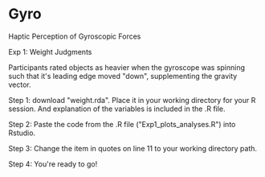 # Gyro
Haptic Perception of Gyroscopic Forces

Exp 1: Weight Judgments

Participants rated objects as heavier when the gyroscope was spinning such that it's leading edge moved "down", supplementing
the gravity vector.

Step 1: download "weight.rda". Place it in your working directory for your R session. And explanation of the variables is included in the .R file.

Step 2: Paste the code from the .R file ("Exp1_plots_analyses.R") into Rstudio.

Step 3: Change the item in quotes on line 11 to your working directory path.

Step 4: You're ready to go!
